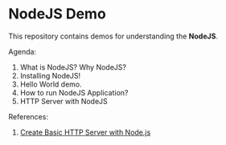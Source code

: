 # NodeJS Demo

This repository contains demos for understanding the **NodeJS**.

Agenda: 
1. What is NodeJS? Why NodeJS?
2. Installing NodeJS!
3. Hello World demo.
4. How to run NodeJS Application?
5. HTTP Server with NodeJS

References:

1. [Create Basic HTTP Server with Node.js](http://codechutney.in/blog/nodejs/create-basic-http-server-with-node-js/)
